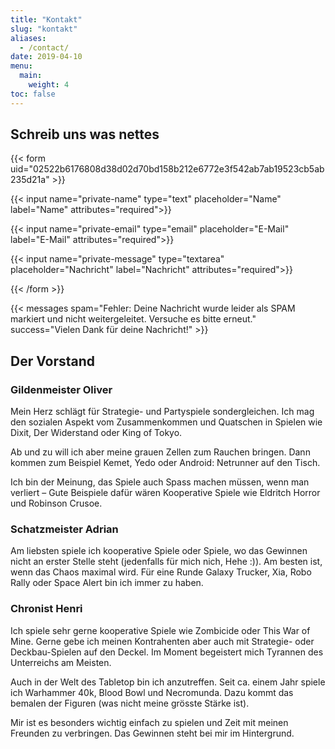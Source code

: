 ```yaml
---
title: "Kontakt"
slug: "kontakt"
aliases:
  - /contact/
date: 2019-04-10
menu:
  main:
    weight: 4
toc: false
---
```


## Schreib uns was nettes

{{< form uid="02522b6176808d38d02d70bd158b212e6772e3f542ab7ab19523cb5ab235d21a" >}}

{{< input name="private-name" type="text" placeholder="Name" label="Name" attributes="required">}}

{{< input name="private-email" type="email" placeholder="E-Mail" label="E-Mail" attributes="required">}}

{{< input name="private-message" type="textarea" placeholder="Nachricht" label="Nachricht" attributes="required">}}

{{< /form >}}

{{< messages spam="Fehler: Deine Nachricht wurde leider als SPAM markiert und nicht weitergeleitet. Versuche es bitte erneut." success="Vielen Dank für deine Nachricht!" >}}

## Der Vorstand

### Gildenmeister Oliver

Mein Herz schlägt für Strategie- und Partyspiele sondergleichen. Ich mag den sozialen Aspekt vom Zusammenkommen und Quatschen in Spielen wie Dixit, Der Widerstand oder King of Tokyo.

Ab und zu will ich aber meine grauen Zellen zum Rauchen bringen. Dann kommen zum Beispiel Kemet, Yedo oder Android: Netrunner auf den Tisch.

Ich bin der Meinung, das Spiele auch Spass machen müssen, wenn man verliert – Gute Beispiele dafür wären Kooperative Spiele wie Eldritch Horror und Robinson Crusoe.

### Schatzmeister Adrian

Am liebsten spiele ich kooperative Spiele oder Spiele, wo das Gewinnen nicht an erster Stelle steht (jedenfalls für mich nich, Hehe :)). Am besten ist, wenn das Chaos maximal wird. Für eine Runde Galaxy Trucker, Xia, Robo Rally oder Space Alert bin ich immer zu haben.

### Chronist Henri
Ich spiele sehr gerne kooperative Spiele wie Zombicide oder This War of Mine. Gerne gebe ich meinen Kontrahenten aber auch mit Strategie- oder Deckbau-Spielen auf den Deckel. Im Moment begeistert mich Tyrannen des Unterreichs am Meisten.

Auch in der Welt des Tabletop bin ich anzutreffen. Seit ca. einem Jahr spiele ich Warhammer 40k, Blood Bowl und Necromunda. Dazu kommt das bemalen der Figuren (was nicht meine grösste Stärke ist).

Mir ist es besonders wichtig einfach zu spielen und Zeit mit meinen Freunden zu verbringen. Das Gewinnen steht bei mir im Hintergrund.
